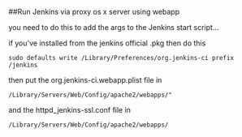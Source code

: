 ##Run Jenkins via proxy os x server using webapp

you need to do this to add the args to the Jenkins start script...

if you've installed from the jenkins official .pkg then do this

    sudo defaults write /Library/Preferences/org.jenkins-ci prefix /jenkins


then put the org.jenkins-ci.webapp.plist file in 

	/Library/Servers/Web/Config/apache2/webapps/"

and the httpd_jenkins-ssl.conf file in 
	
	/Library/Servers/Web/Config/apache2/webapps/

